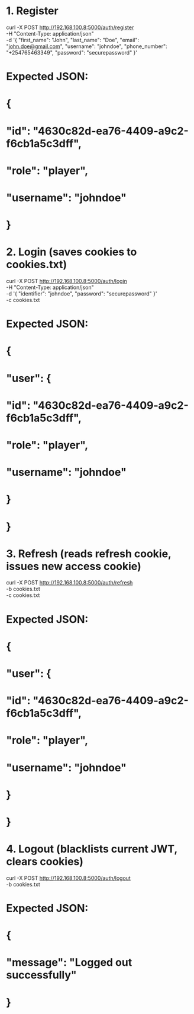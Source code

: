 # 1. Register
curl -X POST http://192.168.100.8:5000/auth/register \
  -H "Content-Type: application/json" \
  -d '{
    "first_name": "John",
    "last_name": "Doe",
    "email": "john.doe@gmail.com",
    "username": "johndoe",
    "phone_number": "+254765463349",
    "password": "securepassword"
  }'

# Expected JSON:
# {
#   "id": "4630c82d-ea76-4409-a9c2-f6cb1a5c3dff",
#   "role": "player",
#   "username": "johndoe"
# }

# 2. Login (saves cookies to cookies.txt)
curl -X POST http://192.168.100.8:5000/auth/login \
  -H "Content-Type: application/json" \
  -d '{
    "identifier": "johndoe",
    "password": "securepassword"
  }' \
  -c cookies.txt

# Expected JSON:
# {
#   "user": {
#     "id": "4630c82d-ea76-4409-a9c2-f6cb1a5c3dff",
#     "role": "player",
#     "username": "johndoe"
#   }
# }

# 3. Refresh (reads refresh cookie, issues new access cookie)
curl -X POST http://192.168.100.8:5000/auth/refresh \
  -b cookies.txt \
  -c cookies.txt

# Expected JSON:
# {
#   "user": {
#     "id": "4630c82d-ea76-4409-a9c2-f6cb1a5c3dff",
#     "role": "player",
#     "username": "johndoe"
#   }
# }

# 4. Logout (blacklists current JWT, clears cookies)
curl -X POST http://192.168.100.8:5000/auth/logout \
  -b cookies.txt

# Expected JSON:
# {
#   "message": "Logged out successfully"
# }
